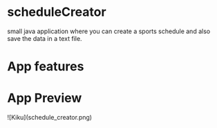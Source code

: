 # <h1>scheduleCreator</h1>
small java application where you can create a  sports schedule and also save the data in a text file.

<h1>App features</h1>

<h1>App Preview</h1>
![Kiku](schedule_creator.png)

